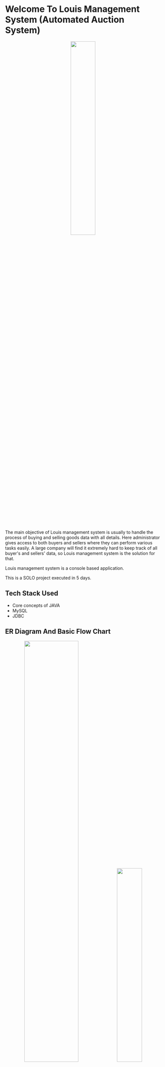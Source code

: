 
# Welcome To Louis Management System (Automated Auction System)

<p align="center">
      <img
        width="40%"
        src="https://i.postimg.cc/9F7wJrCN/louis-management-system.png"
        alt=""
      />
    </p>

The main objective of Louis management system is usually to handle the process of buying and selling goods data with all details. Here administrator gives access to both buyers and sellers where they can perform various tasks easily. A large company will find it extremely hard to keep track of all buyer's and sellers' data, so Louis management system is the solution for that.

Louis management system is a console based application.

This is a SOLO project executed in 5 days.







## Tech Stack Used

- Core concepts of JAVA <br/>
- MySQL <br/>
- JDBC


## ER Diagram And Basic Flow Chart

  <p align="center">
      <img
        width="59%"
        src="https://i.postimg.cc/jdt0k2ct/Screenshot-1685.png"
        alt=""
      />
      <img
        width="40%"
        src="https://i.postimg.cc/vZfLdttv/root-flow.png"
        alt=""
      />
      <img
        width="70%"
        src="https://i.postimg.cc/Hn7xZx9Q/updated-work.png"
        alt=""
      />
    </p>



## Features

#### Admin functionalities
- Login adminstrator
- View registerd buyerlist 
- View registerd seller list 
- View selling report 
- Solve buyer problems 
- Solve seller problems 

#### Seller functionalities
-  Register seller & add items
-  Update item price & quantity 
-  Delete item from list 

#### Buyer functionalities
- Register buyer & add details
- View all buyer and items
- View items by category
- Select items to buy

## 🔗 Demo Video Link 

[![portfolio](https://img.icons8.com/ios/50/null/laptop-play-video--v1.png)](https://katherineoelsner.com/)

